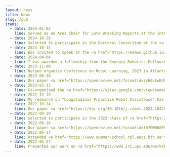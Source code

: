 ```yaml
---
layout: news
title: News
slug: /pub
items:
  - date: 2025-01-03
    line: Served as an Area Chair for Late Breaking Reports at the International Conference on Human Robot Interaction (HRI), 2025
  - date: 2024-10-28
    line: Selected to participate in the Doctoral Consortium at the <a href="https://rcais.github.io/">Summit on Responsible Computing, AI, and Society</a>
  - date: 2024-10-14
    line: Was invited to speak at the <a href="https://edmws.github.io/">Environment Dynamics Matters</a> workshop at IROS, 2024, Abu Dhabi.
  - date: 2024-04-04
    line: I was awarded a fellowship from the Georgia Robotics Fellowship program, funded by the College of Computing at GeorgiaTech.
  - date: 2023-11-09
    line: Helped organize Conference on Robot Learning, 2023 in Atlanta, as a Student Volunteer Coordinator.
  - date: 2023-08-30
    line: Our paper <a href="https://openreview.net/forum?id=rvh0vkwKUM"><b>Predicting Routine Object Usage for Proactive Robot Assistance</b></a> got accepted at Conference on Robot Learning, 2023.
  - date: 2023-03-13
    line: Co‐organized the <a href="https://sites.google.com/view/semanticsforhri/?pli=1"><b>Semantic Scene Understanding for Human Robot Interaction</b></a> workshop at the ACM/IEEE International Conference on Human Robot Interaction (HRI), 2023
  - date: 2022-12-19
    line: My research on "Longitudinal Proactive Robot Assistance" has been accepted for inclusion in the <a href="https://hripioneers.org"><b>HRI Pioneers 2023</b></a> Workshop.
  - date: 2022-10-24
    line: Our paper <a href="https://doi.org/10.1016/j.robot.2022.104294"><b>A survey of semantic reasoning frameworks for robotic systems</b></a> is available online and will be published at the Robotics and Autonomous Systems (RAS) journal.
  - date: 2022-09-20
    line: Selected to participate in the 2022 class of <a href="https://research.google/outreach/csrmp/"><b>Google CS Research Mentorship Program</b></a>.
  - date: 2022-09-10
    line: Our paper <a href="https://openreview.net/forum?id=th7GW868Pok"><b>Proactive Robot Assistance via Spatio-Temporal Object Modeling</b></a> got accepted at Conference on Robot Learning, 2022.
  - date: 2022-06-17
    line: Attended <a href="https://www.summer-school.rpl.eecs.kth.se"><b>Summer School organized by KTH Royal University</b> </a> in Stockholm, Sweden. Wonderfully organized event fostering networking and collaboration with robotics researchers across the globe.
  - date: 2022-05-27
    line: Presented our work on <a href="https://www.iri.upc.edu/workshops/pred-ant-hri/files/papers/PAR-HRI22_paper_8824_pp.pdf"><b> Understanding In-home Routines through Spatio-temporal Object Tracking for Proactive Assistance </b></a> at <a href="https://www.iri.upc.edu/workshops/pred-ant-hri/index.html">PAR-HRI workshop</a> at ICRA in Philadelphia.
---
```


<br />
<br />
